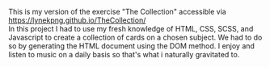 This is my version of the exercise "The Collection" accessible via https://lynekpng.github.io/TheCollection/ 		
	In this project I had to use my fresh knowledge of HTML, CSS, SCSS, and Javascript to create a collection of cards on a chosen subject. We had to do so by generating the HTML document using the DOM method.
	I enjoy and listen to music on a daily basis so that's what i naturally gravitated to.


